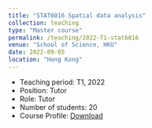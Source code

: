 ```yaml
---
title: "STAT6016 Spatial data analysis"
collection: teaching
type: "Master course"
permalink: /teaching/2022-T1-stat6016
venue: "School of Science, HKU"
date: 2022-09-05
location: "Hong Kong"
---
```

* Teaching period: T1, 2022
* Position: Tutor
* Role: Tutor
* Number of students: 20
* Course Profile: [Download](https://vm.civeng.unsw.edu.au/courseprofiles/2019/2019-T1_CVEN3501x7193.pdf)
